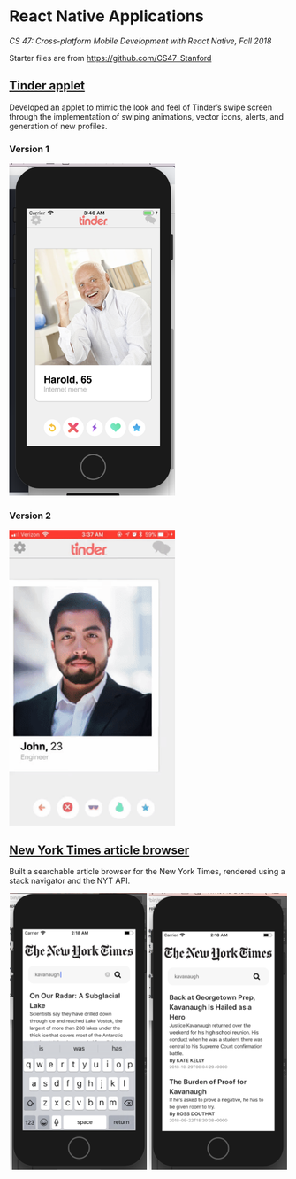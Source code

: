 # React Native Applications
*CS 47: Cross-platform Mobile Development with React Native, Fall 2018*

Starter files are from https://github.com/CS47-Stanford

## [Tinder applet](https://github.com/jchens/cs-47/tree/master/tinder%20applet)
Developed an applet to mimic the look and feel of Tinder’s swipe screen through the implementation of swiping animations, vector icons, alerts, and generation of new profiles.

### Version 1
<img src="https://github.com/jchens/cs-47/blob/master/tinder%20applet/images/v1.png" width="300">

### Version 2
<img src="https://github.com/jchens/cs-47/blob/master/tinder%20applet/images/v2%20swiping%20animation.gif" width="300">

## [New York Times article browser](https://github.com/jchens/cs-47/tree/master/nyt%20browser)
Built a searchable article browser for the New York Times, rendered using a stack navigator and the NYT API.
<center>
  <img src="https://github.com/jchens/cs-47/blob/master/nyt%20browser/images/v1%20-%20searching.png" height="500">
  <img src="https://github.com/jchens/cs-47/blob/master/nyt%20browser/images/v1%20-%20results.png" height="500">
</center>
